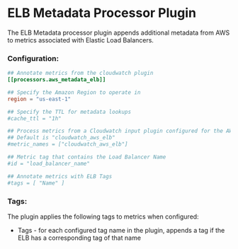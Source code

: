 # ELB Metadata Processor Plugin

The ELB Metadata processor plugin appends additional metadata from AWS to metrics associated with Elastic Load Balancers.

### Configuration:

```toml
## Annotate metrics from the cloudwatch plugin
[[processors.aws_metadata_elb]]

## Specify the Amazon Region to operate in
region = "us-east-1"

## Specify the TTL for metadata lookups
#cache_ttl = "1h"

## Process metrics from a Cloudwatch input plugin configured for the AWS/ELB namespace
## Default is "cloudwatch_aws_elb"
#metric_names = ["cloudwatch_aws_elb"]

## Metric tag that contains the Load Balancer Name
#id = "load_balancer_name"

## Annotate metrics with ELB Tags
#tags = [ "Name" ]
```

### Tags:

The plugin applies the following tags to metrics when configured:

* Tags - for each configured tag name in the plugin, appends a tag if the ELB has a corresponding tag of that name
